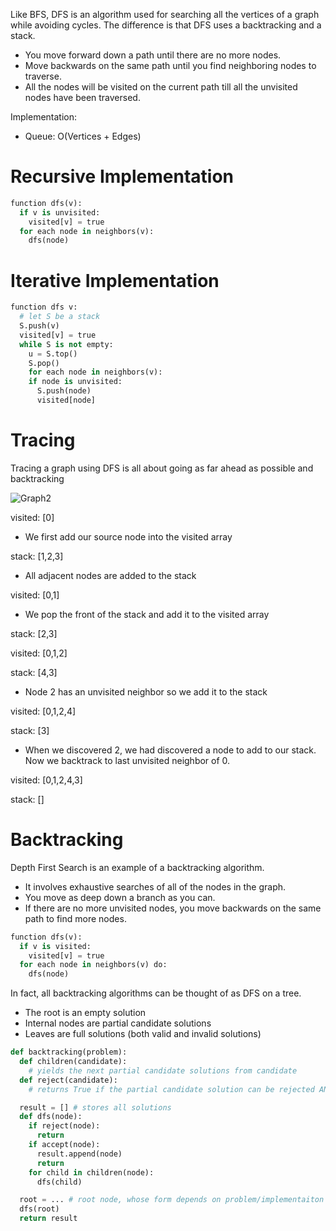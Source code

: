 Like BFS, DFS is an algorithm used for searching all the vertices of a graph while avoiding cycles. The difference is that DFS uses a backtracking and a stack.
- You move forward down a path until there are no more nodes.
- Move backwards on the same path until you find neighboring nodes to traverse.
- All the nodes will be visited on the current path till all the unvisited nodes have been traversed.

Implementation:
- Queue: O(Vertices + Edges)

# Recursive Implementation

```py
function dfs(v):
  if v is unvisited:
    visited[v] = true
  for each node in neighbors(v):
    dfs(node)
```

# Iterative Implementation

```py
function dfs v:
  # let S be a stack
  S.push(v)
  visited[v] = true
  while S is not empty:
    u = S.top()
    S.pop()
    for each node in neighbors(v):
    if node is unvisited:
      S.push(node)
      visited[node]
```

# Tracing

Tracing a graph using DFS is all about going as far ahead as possible and backtracking

![Graph2](https://github.com/Gnome67/COSC-guides/assets/102388813/720a6b52-f43b-4965-8eaf-4edd36643c7d)

visited: [0]
- We first add our source node into the visited array

stack: [1,2,3]
- All adjacent nodes are added to the stack

visited: [0,1]
- We pop the front of the stack and add it to the visited array

stack: [2,3]

visited: [0,1,2]

stack: [4,3]
- Node 2 has an unvisited neighbor so we add it to the stack

visited: [0,1,2,4]

stack: [3]
- When we discovered 2, we had discovered a node to add to our stack. Now we backtrack to last unvisited neighbor of 0.

visited: [0,1,2,4,3]

stack: []

# Backtracking

Depth First Search is an example of a backtracking algorithm.
- It involves exhaustive searches of all of the nodes in the graph.
- You move as deep down a branch as you can.
- If there are no more unvisited nodes, you move backwards on the same path to find more nodes.

```py
function dfs(v):
  if v is visited:
    visited[v] = true
  for each node in neighbors(v) do:
    dfs(node)
```

In fact, all backtracking algorithms can be thought of as DFS on a tree.
- The root is an empty solution
- Internal nodes are partial candidate solutions
- Leaves are full solutions (both valid and invalid solutions)

```py
def backtracking(problem):
  def children(candidate):
    # yields the next partial candidate solutions from candidate
  def reject(candidate):
    # returns True if the partial candidate solution can be rejected AND the candidate is a full solution, else False

  result = [] # stores all solutions
  def dfs(node):
    if reject(node):
      return
    if accept(node):
      result.append(node)
      return
    for child in children(node):
      dfs(child)

  root = ... # root node, whose form depends on problem/implementaiton
  dfs(root)
  return result
```
